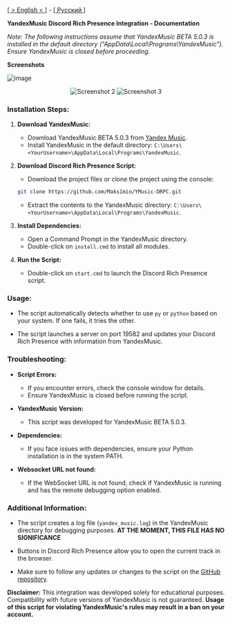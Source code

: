 [[ > English < ]](https://github.com/Maks1mio/YMusic-DRPC/blob/main/doc/en/readme.md) - [[ Русский ]](https://github.com/Maks1mio/YMusic-DRPC)

**YandexMusic Discord Rich Presence Integration - Documentation**

*Note: The following instructions assume that YandexMusic BETA 5.0.3 is installed in the default directory ("AppData\Local\Programs\YandexMusic"). Ensure YandexMusic is closed before proceeding.*

**Screenshots**

![image](https://github.com/Maks1mio/YMusic-DRPC/assets/44835662/c8af3316-db14-4fdd-85dc-23fc6e8d9406)
<div align="center">
  <img src="https://github.com/Maks1mio/YMusic-DRPC/assets/44835662/8cb9421e-feac-454c-abad-6ce6e0b769fe.png" alt="Screenshot 2">
  <img src="https://github.com/Maks1mio/YMusic-DRPC/assets/44835662/20965613-eb89-41cf-99dc-6430b93d38e8.png" alt="Screenshot 3">
</div>

### Installation Steps:

1. **Download YandexMusic:**
   - Download YandexMusic BETA 5.0.3 from [Yandex Music](https://music.yandex.ru/download/?utm_source=music&utm_medium=selfpromo_music&utm_term=branding&utm_campaign=app).
   - Install YandexMusic in the default directory: `C:\Users\<YourUsername>\AppData\Local\Programs\YandexMusic`.

2. **Download Discord Rich Presence Script:**
   - Download the project files or clone the project using the console:
    ```bash
    git clone https://github.com/Maks1mio/YMusic-DRPC.git
    ```
   - Extract the contents to the YandexMusic directory: `C:\Users\<YourUsername>\AppData\Local\Programs\YandexMusic`.

3. **Install Dependencies:**
   - Open a Command Prompt in the YandexMusic directory.
   - Double-click on `install.cmd` to install all modules.

4. **Run the Script:**
   - Double-click on `start.cmd` to launch the Discord Rich Presence script.

### Usage:

- The script automatically detects whether to use `py` or `python` based on your system. If one fails, it tries the other.

- The script launches a server on port 19582 and updates your Discord Rich Presence with information from YandexMusic.

### Troubleshooting:

- **Script Errors:**
  - If you encounter errors, check the console window for details.
  - Ensure YandexMusic is closed before running the script.

- **YandexMusic Version:**
  - This script was developed for YandexMusic BETA 5.0.3.

- **Dependencies:**
  - If you face issues with dependencies, ensure your Python installation is in the system PATH.

- **Websocket URL not found:**
  - If the WebSocket URL is not found, check if YandexMusic is running and has the remote debugging option enabled.

### Additional Information:

- The script creates a log file (`yandex_music.log`) in the YandexMusic directory for debugging purposes.
**AT THE MOMENT, THIS FILE HAS NO SIGNIFICANCE**

- Buttons in Discord Rich Presence allow you to open the current track in the browser.

- Make sure to follow any updates or changes to the script on the [GitHub repository](<GitHub_Repository_URL>).

**Disclaimer:**
This integration was developed solely for educational purposes. Compatibility with future versions of YandexMusic is not guaranteed. **Usage of this script for violating YandexMusic's rules may result in a ban on your account.**
